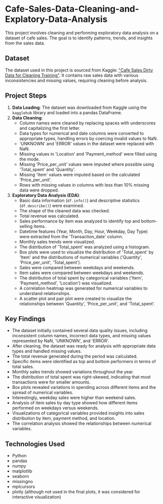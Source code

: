 # Cafe-Sales-Data-Cleaning-and-Explatory-Data-Analysis


This project involves cleaning and performing exploratory data analysis on a dataset of cafe sales. The goal is to identify patterns, trends, and insights from the sales data.

## Dataset

The dataset used in this project is sourced from Kaggle: ["Cafe Sales Dirty Data for Cleaning Training"](https://www.kaggle.com/datasets/ahmedmohamed2003/cafe-sales-dirty-data-for-cleaning-training). It contains raw sales data with various inconsistencies and missing values, requiring cleaning before analysis.

## Project Steps

1.  **Data Loading**: The dataset was downloaded from Kaggle using the `kagglehub` library and loaded into a pandas DataFrame.
2.  **Data Cleaning**:
    *   Column names were cleaned by replacing spaces with underscores and capitalizing the first letter.
    *   Data types for numerical and date columns were converted to appropriate types, handling errors by coercing invalid values to NaN.
    *   'UNKNOWN' and 'ERROR' values in the dataset were replaced with NaN.
    *   Missing values in 'Location' and 'Payment_method' were filled using the mode.
    *   Missing 'Price_per_unit' values were imputed where possible using 'Total_spent' and 'Quantity'.
    *   Missing 'Item' values were imputed based on the calculated 'Price_per_unit'.
    *   Rows with missing values in columns with less than 10% missing data were dropped.
3.  **Exploratory Data Analysis (EDA)**:
    *   Basic data information (`df.info()`) and descriptive statistics (`df.describe()`) were examined.
    *   The shape of the cleaned data was checked.
    *   Total revenue was calculated.
    *   Sales performance by item was analyzed to identify top and bottom-selling items.
    *   Datetime features (Year, Month, Day, Hour, Weekday, Day Type) were extracted from the 'Transaction_date' column.
    *   Monthly sales trends were visualized.
    *   The distribution of 'Total_spent' was analyzed using a histogram.
    *   Box plots were used to visualize the distribution of 'Total_spent' by 'Item' and the distributions of numerical variables ('Quantity', 'Price_per_unit', 'Total_spent').
    *   Sales were compared between weekdays and weekends.
    *   Item sales were compared between weekdays and weekends.
    *   The distribution of total spent by categorical variables ('Item', 'Payment_method', 'Location') was visualized.
    *   A correlation heatmap was generated for numerical variables to understand relationships.
    *   A scatter plot and pair plot were created to visualize the relationships between 'Quantity', 'Price_per_unit', and 'Total_spent'.

## Key Findings

*   The dataset initially contained several data quality issues, including inconsistent column names, incorrect data types, and missing values represented by NaN, 'UNKNOWN', and 'ERROR'.
*   After cleaning, the dataset was ready for analysis with appropriate data types and handled missing values.
*   The total revenue generated during the period was calculated.
*   Specific items were identified as top and bottom performers in terms of total sales.
*   Monthly sales trends showed variations throughout the year.
*   The distribution of total spent was right-skewed, indicating that most transactions were for smaller amounts.
*   Box plots revealed variations in spending across different items and the spread of numerical variables.
*   Interestingly, weekday sales were higher than weekend sales.
*   Analysis of item sales by day type showed how different items performed on weekdays versus weekends.
*   Visualizations of categorical variables provided insights into sales distribution by item, payment method, and location.
*   The correlation analysis showed the relationships between numerical variables.

## Technologies Used

*   Python
*   pandas
*   numpy
*   matplotlib
*   seaborn
*   missingno
*   mplcursors
*   plotly (although not used in the final plots, it was considered for interactive visualization)
